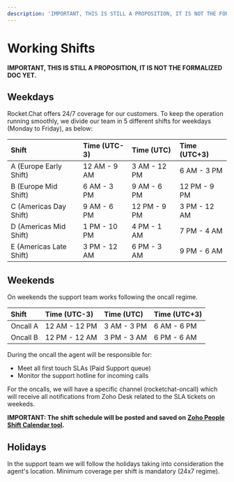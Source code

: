 ```yaml
---
description: 'IMPORTANT, THIS IS STILL A PROPOSITION, IT IS NOT THE FORMALIZED DOC YET.'
---
```


# Working Shifts

**IMPORTANT, THIS IS STILL A PROPOSITION, IT IS NOT THE FORMALIZED DOC YET.**

## Weekdays

Rocket.Chat offers 24/7 coverage for our customers. To keep the operation running smoothly, we divide our team in 5 different shifts for weekdays \(Monday to Friday\), as below:

| Shift | Time \(UTC-3\) | Time \(UTC\) | Time \(UTC+3\) |
| :--- | :--- | :--- | :--- |
| A \(Europe Early Shift\) | 12 AM - 9 AM | 3 AM - 12 PM | 6 AM - 3 PM |
| B \(Europe Mid Shift\) | 6 AM - 3 PM | 9 AM - 6 PM | 12 PM - 9 PM |
| C \(Americas Day Shift\) | 9 AM - 6 PM | 12 PM - 9 PM | 3 PM - 12 AM |
| D \(Americas Mid Shift\) | 1 PM - 10 PM | 4 PM - 1 AM | 7 PM - 4 AM |
| E \(Americas Late Shift\) | 3 PM - 12 AM | 6 PM - 3 AM | 9 PM - 6 AM |

## Weekends

On weekends the support team works following the oncall regime.

| Shift | Time \(UTC-3\) | Time \(UTC\) | Time \(UTC+3\) |
| :--- | :--- | :--- | :--- |
| Oncall A | 12 AM - 12 PM | 3 AM - 3 PM | 6 AM - 6 PM |
| Oncall B | 12 PM - 12 AM | 3 PM - 3 AM | 6 PM - 6 AM |

During the oncall the agent will be responsible for:

* Meet all first touch SLAs \(Paid Support queue\)
* Monitor the support hotline for incoming calls

For the oncalls, we will have a specific channel \(rocketchat-oncall\) which will receive all notifications from Zoho Desk related to the SLA tickets on weekeds.

**IMPORTANT: The shift schedule will be posted and saved on** [**Zoho People Shift Calendar tool**](https://people.zoho.com/rocketchat/zp#attendance/shiftmapping/calview)**.**

## Holidays

In the support team we will follow the holidays taking into consideration the agent's location. Minimum coverage per shift is mandatory \(24x7 regime\).

